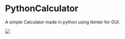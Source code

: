 # PythonCalculator
A simple Calculator made in python using tkinter for GUI.

<img src="https://telegra.ph/file/384557e73ee52f826eefc.jpg">
